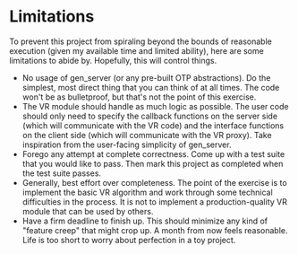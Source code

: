 # Limitations
To prevent this project from spiraling beyond the bounds of reasonable execution
(given my available time and limited ability), here are some limitations to
abide by. Hopefully, this will control things.
- No usage of gen_server (or any pre-built OTP abstractions). Do the simplest,
most direct thing that you can think of at all times. The code won't be as
bulletproof, but that's not the point of this exercise.
- The VR module should handle as much logic as possible. The user code should
only need to specify the callback functions on the server side (which will
communicate with the VR code) and the interface functions on the client side
(which will communicate with the VR proxy). Take inspiration from the
user-facing simplicity of gen_server.
- Forego any attempt at complete correctness. Come up with a test suite that you
would like to pass. Then mark this project as completed when the test suite
passes.
- Generally, best effort over completeness. The point of the exercise is to
implement the basic VR algorithm and work through some technical difficulties
in the process. It is not to implement a production-quality VR module that can
be used by others.
- Have a firm deadline to finish up. This should minimize any kind of "feature
creep" that might crop up. A month from now feels reasonable. Life is too short
to worry about perfection in a toy project.
